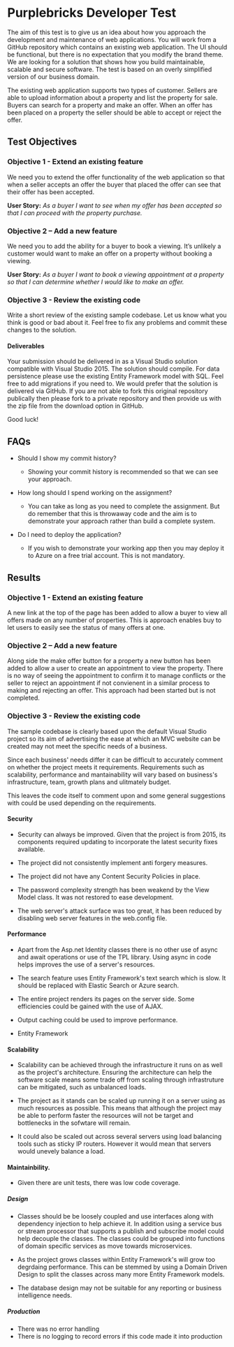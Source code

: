 # Purplebricks Developer Test

The aim of this test is to give us an idea about how you approach the development and maintenance of web applications. You will work from a GitHub repository which contains an existing web application. The UI should be functional, but there is no expectation that you modify the brand theme. We are looking for a solution that shows how you build maintainable, scalable and secure software. The test is based on an overly simplified version of our business domain.

The existing web application supports two types of customer. Sellers are able to upload information about a property and list the property for sale. Buyers can search for a property and make an offer. When an offer has been placed on a property the seller should be able to accept or reject the offer.

## Test Objectives

### Objective 1 - Extend an existing feature

We need you to extend the offer functionality of the web application so that when a seller accepts an offer the buyer that placed the offer can see that their offer has been accepted.

**User Story:** *As a buyer I want to see when my offer has been accepted so that I can proceed with the property purchase.*

### Objective 2 – Add a new feature

We need you to add the ability for a buyer to book a viewing. It’s unlikely a customer would want to make an offer on a property without booking a viewing.

**User Story:** *As a buyer I want to book a viewing appointment at a property so that I can determine whether I would like to make an offer.*

### Objective 3 - Review the existing code

Write a short review of the existing sample codebase. Let us know what you think is good or bad about it. Feel free to fix any problems and commit these changes to the solution.

#### Deliverables

Your submission should be delivered in as a Visual Studio solution compatible with Visual Studio 2015. The solution should compile. For data persistence please use the existing Entity Framework model with SQL. Feel free to add migrations if you need to. 
We would prefer that the solution is delivered via GitHub. If you are not able to fork this original repository publically then please fork to a private repository and then provide us with the zip file from the download option in GitHub.

Good luck!

## FAQs

* Should I show my commit history?
    * Showing your commit history is recommended so that we can see your approach.

* How long should I spend working on the assignment?
    * You can take as long as you need to complete the assignment. But do remember that this is throwaway code and the aim is to demonstrate your approach rather than build a complete system.

* Do I need to deploy the application?
    * If you wish to demonstrate your working app then you may deploy it to Azure on a free trial account. This is not mandatory.

## Results

### Objective 1 - Extend an existing feature

A new link at the top of the page has been added to allow a buyer to view all offers made on any number of properties.  This is approach enables buy to let users to easily see the status of many offers at one.

### Objective 2 – Add a new feature

Along side the make offer button for a property a new button has been added to allow a user to create an appointment to view the property.  There is no way of seeing the appointment to confirm it to manage conflicts or the seller to reject an appointment if not convienent in a similar process to making and rejecting an offer. This approach had been started but is not completed.

### Objective 3 - Review the existing code

The sample codebase is clearly based upon the default Visual Studio project so its aim of advertising the ease at which an MVC website can be created may not meet the specific needs of a business.

Since each business' needs differ it can be difficult to accurately comment on whether the project meets it requirements.  Requirements such as scalability, performance and mantainability will vary based on business's infrastructure, team, growth plans and ulitmately budget.

This leaves the code itself to comment upon and some general suggestions with could be used depending on the requirements.

#### Security

* Security can always be improved.  Given that the project is from 2015, its components required updating to incorporate the latest security fixes available.

* The project did not consistently implement anti forgery measures.

* The project did not have any Content Security Policies in place.

* The password complexity strength has been weakend by the View Model class.  It was not restored to ease development.

* The web server's attack surface was too great, it has been reduced by disabling web server features in the web.config file. 

#### Performance

* Apart from the Asp.net Identity classes there is no other use of async and await operations or use of the TPL library.  Using async in code helps improves the use of a server's resources.

* The search feature uses Entity Framework's text search which is slow.  It should be replaced with Elastic Search or Azure search.

* The entire project renders its pages on the server side.  Some efficiencies could be gained with the use of AJAX.

* Output caching could be used to improve performance.

* Entity Framework 

#### Scalability

* Scalability can be achieved through the infrastructure it runs on as well as the project's architecture.  Ensuring the architecture can help the software scale means some trade off from scaling through infrastruture can be mitigated, such as unbalanced loads.

* The project as it stands can be scaled up running it on a server using as much resources as possible.  This means that although the project may be able to perform faster the resources will not be target and bottlenecks in the sofwtare will remain.

* It could also be scaled out across several servers using load balancing tools such as sticky IP routers.  However it would mean that servers would unevely balance a load.

#### Maintainbility.

* Given there are unit tests, there was low code coverage.


##### Design

* Classes should be be loosely coupled and use interfaces along with dependency injection to help achieve it.  In addition using a service bus or stream processor that supports a publish and subscribe model could help decouple the classes.  The classes could be grouped into functions of domain specific services as move towards microservices.

* As the project grows classes within Entity Framework's will grow too degrdaing performance.  This can be stemmed by using a Domain Driven Design to split the classes across many more Entity Framework models.

* The database design may not be suitable for any reporting or business intelligence needs.


##### Production

* There was no error handling
* There is no logging to record errors if this code made it into production

